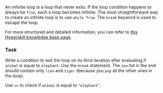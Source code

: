 

An infinite loop is a loop that never exits. If the loop condition happens to 
always be `True`, such a loop becomes infinite. The most straightforward way to create
an infinite loop is to use `while True`. The `break` keyword is used to 
escape the loop.  

For more structured and detailed information, you can refer to [this Hyperskill knowledge base page](https://hyperskill.org/learn/step/6302#break).
  
### Task
Write a condition to exit the loop on its third iteration after evaluating if `animal`
is equal to `elephant`.  Use the `break` statement.  The `zoo` list in the end should contain 
only `lion` and `tiger` (because you `pop` all the other ones in the loop).

<div class="hint">Use <code>==</code> to check if <code>animal</code> is equal to <code>"elephant"</code>.</div>
